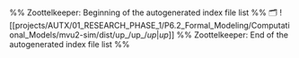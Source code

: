 %% Zoottelkeeper: Beginning of the autogenerated index file list  %%
🗂️ ![[projects/AUTX/01_RESEARCH_PHASE_1/P6.2_Formal_Modeling/Computational_Models/mvu2-sim/dist/up_/up_/_up_|_up_]]
%% Zoottelkeeper: End of the autogenerated index file list  %%
